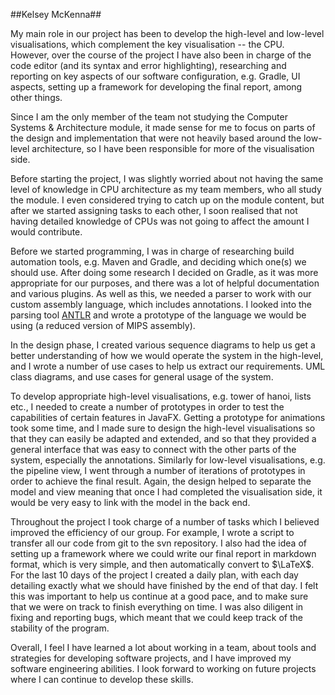 ##Kelsey McKenna##
<!--
Individual summary of the key contributions
and reflection (role in the team,
personal experience with team project)

Early:
- Suggesting Slack
- Setting up GitHub repository, google drive, etc.
- Contacting module tutors to confirm that use of external libraries okay
- Contributing to specification (functional requirements)
- Researched Maven, Gradle, and ANTLR; wrote tutorials for these
- CircleCI
- Sequence diagrams, UML, Use cases

Middle:
- Prototype syntax and error highlighting for code editor
- List visualisation, tower of hanoi
- General debugging, e.g. making sure tooltips show on the on the correct screen; code editor;
- Pipeline view
- Splash screen
- Resizing high level visualisations
- Memory view
- Diligent with bug reporting and fixing
- Script to push to svn
- Visualisations

End:
- Creating tests (functional + end-to-end)
- Markdown $\to$ LaTeX framework for final report
- Daily plan for last two weeks
- Converting the high-level visualisations to canvas
- Teamwork section of final report
- Writing parts of the presentation
- Writing about my contribution in the user guide
-->
My main role in our project has been to develop the high-level and low-level visualisations, which complement the key visualisation -- the CPU. However, over the course of the project I have also been in charge of the code editor (and its syntax and error highlighting), researching and reporting on key aspects of our software configuration, e.g. Gradle, UI aspects, setting up a framework for developing the final report, among other things.

Since I am the only member of the team not studying the Computer Systems &amp; Architecture module, it made sense for me to focus on parts of the design and implementation that were not heavily based around the low-level architecture, so I have been responsible for more of the visualisation side.

Before starting the project, I was slightly worried about not having the same level of knowledge in CPU architecture as my team members, who all study the module. I even considered trying to catch up on the module content, but after we started assigning tasks to each other, I soon realised that not having detailed knowledge of CPUs was not going to affect the amount I would contribute.

<!--Right after our team was announced in the lecture, I suggested to everyone that we could use Slack as our communication channel, as I had done some research on it previously. Slack has turned out to be our main communication channel, which I integrated with my GitHub account so that we would receive notifications about pushes.-->

Before we started programming, I was in charge of researching build automation tools, e.g. Maven and Gradle, and deciding which one(s) we should use. After doing some research I decided on Gradle, as it was more appropriate for our purposes, and there was a lot of helpful documentation and various plugins. As well as this, we needed a parser to work with our custom assembly language, which includes annotations. I looked into the parsing tool [ANTLR](http://www.antlr.org) and wrote a prototype of the language we would be using (a reduced version of MIPS assembly).

In the design phase, I created various sequence diagrams to help us get a better understanding of how we would operate the system in the high-level, and I wrote a number of use cases to help us extract our requirements. UML class diagrams, and use cases for general usage of the system.

To develop appropriate high-level visualisations, e.g. tower of hanoi, lists etc., I needed to create a number of prototypes in order to test the capabilities of certain features in JavaFX. Getting a prototype for animations took some time, and I made sure to design the high-level visualisations so that they can easily be adapted and extended, and so that they provided a general interface that was easy to connect with the other parts of the system, especially the annotations. Similarly for low-level visualisations, e.g. the pipeline view, I went through a number of iterations of prototypes in order to achieve the final result. Again, the design helped to separate the model and view meaning that once I had completed the visualisation side, it would be very easy to link with the model in the back end.

Throughout the project I took charge of a number of tasks which I believed improved the efficiency of our group. For example, I wrote a script to transfer all our code from git to the svn repository. I also had the idea of setting up a framework where we could write our final report in markdown format, which is very simple, and then automatically convert to $\LaTeX$. For the last 10 days of the project I created a daily plan, with each day detailing exactly what we should have finished by the end of that day. I felt this was important to help us continue at a good pace, and to make sure that we were on track to finish everything on time. I was also diligent in fixing and reporting bugs, which meant that we could keep track of the stability of the program.

Overall, I feel I have learned a lot about working in a team, about tools and strategies for developing software projects, and I have improved my software engineering abilities. I look forward to working on future projects where I can continue to develop these skills.

<!--Later on in the project, when we had a number of components working together, we found that the animations were quite sluggish. I wanted to make sure the animations were as smooth as possible, so this meant converting my code to use the `Canvas` component of the JavaFX API.-->

<!--Throughout the project I have contributed to the documentation and organised the structure of these documents.-->



<!-- -------->
